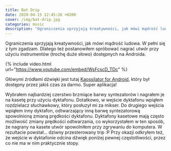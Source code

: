 ```yaml
---
title: Bat Drip
date: 2020-04-15 12:45:26 +0200
cover: /img/bat-drip.jpg
categories: music
description: "Ograniczenia sprzyjają kreatywności, jak mówi mądrość ludowa. W pełni się z tym zgadzam. Dlatego też postanowiłem spróbować nagrać utwór przy użyciu instrumentów (trochę duże słowo) dostępnych na Androida."
---
```


Ograniczenia sprzyjają kreatywności, jak mówi mądrość ludowa. W pełni się z tym zgadzam. Dlatego też postanowiłem spróbować nagrać utwór przy użyciu instrumentów (trochę duże słowo) dostępnych na Androida.

{% include video.html url="https://www.youtube.com/embed/WsFcscD_TDc" %}

<!--more-->

Główymi źródłami dźwięki jest tutaj [Kaossilator for Android](https://play.google.com/store/apps/details?id=jp.co.korg.kaossilator.android&hl=pl), który był dostępny przez jakiś czas za darmo. Super aplikacja!

Wybrałem najbardziej czerstwo brzmiące barwy syntezatorów i nagrałem je na kasetę przy użyciu dyktafonu. Dotatkowo, w wejście dyktafonu wpiąłem rozdzielacz słuchawkowy, który posłuzył mi za mikser. Do drugiego wejścia wpiąłem inny dyktafon, odtwarzający inną barwę syntezatorową spowolnioną zmianą prędkości dyktafonu. Dyktafony kasetowe mają często możliwość zmiany prędkości odtwarzania, co wykorzystałem w ten sposób, że nagrany na kasete utwór spowolniłem przy zgrywaniu do komputera. W rezultacie powstał... dziwny przesterowany trip :P Przy okazji odkryłem też, że wejście w dyktafonie odcina dźwięk poniżej pewnej częstotliwości, przez co nie ma w nim praktycznie stopy.
